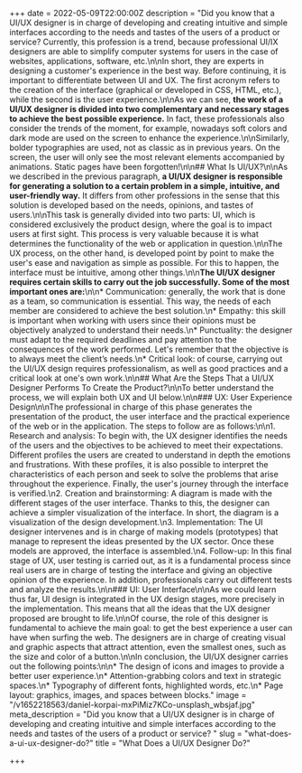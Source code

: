 +++
date = 2022-05-09T22:00:00Z
description = "Did you know that a UI/UX designer is in charge of developing and creating intuitive and simple interfaces according to the needs and tastes of the users of a product or service? Currently, this profession is a trend, because professional UI/IX designers are able to simplify computer systems for users in the case of websites, applications, software, etc.\n\nIn short, they are experts in designing a customer's experience in the best way. Before continuing, it is important to differentiate between UI and UX. The first acronym refers to the creation of the interface (graphical or developed in CSS, HTML, etc.), while the second is the user experience.\n\nAs we can see, **the work of a UI/UX designer is divided into two complementary and necessary stages to achieve the best possible experience.** In fact, these professionals also consider the trends of the moment, for example, nowadays soft colors and dark mode are used on the screen to enhance the experience.\n\nSimilarly, bolder typographies are used, not as classic as in previous years. On the screen, the user will only see the most relevant elements accompanied by animations. Static pages have been forgotten!\n\n## What Is UI/UX?\n\nAs we described in the previous paragraph, **a UI/UX designer is responsible for generating a solution to a certain problem in a simple, intuitive, and user-friendly way.** It differs from other professions in the sense that this solution is developed based on the needs, opinions, and tastes of users.\n\nThis task is generally divided into two parts: UI, which is considered exclusively the product design, where the goal is to impact users at first sight. This process is very valuable because it is what determines the functionality of the web or application in question.\n\nThe UX process, on the other hand, is developed point by point to make the user's ease and navigation as simple as possible. For this to happen, the interface must be intuitive, among other things.\n\n**The UI/UX designer requires certain skills to carry out the job successfully. Some of the most important ones are:**\n\n* Communication: generally, the work that is done as a team, so communication is essential. This way, the needs of each member are considered to achieve the best solution.\n* Empathy: this skill is important when working with users since their opinions must be objectively analyzed to understand their needs.\n* Punctuality: the designer must adapt to the required deadlines and pay attention to the consequences of the work performed. Let's remember that the objective is to always meet the client’s needs.\n* Critical look: of course, carrying out the UI/UX design requires professionalism, as well as good practices and a critical look at one's own work.\n\n## What Are the Steps That a UI/UX Designer Performs To Create the Product?\n\nTo better understand the process, we will explain both UX and UI below.\n\n### UX: User Experience Design\n\nThe professional in charge of this phase generates the presentation of the product, the user interface and the practical experience of the web or in the application. The steps to follow are as follows:\n\n1. Research and analysis: To begin with, the UX designer identifies the needs of the users and the objectives to be achieved to meet their expectations. Different profiles the users are created to understand in depth the emotions and frustrations. With these profiles, it is also possible to interpret the characteristics of each person and seek to solve the problems that arise throughout the experience. Finally, the user's journey through the interface is verified.\n2. Creation and brainstorming: A diagram is made with the different stages of the user interface. Thanks to this, the designer can achieve a simpler visualization of the interface. In short, the diagram is a visualization of the design development.\n3. Implementation: The UI designer intervenes and is in charge of making models (prototypes) that manage to represent the ideas presented by the UX sector. Once these models are approved, the interface is assembled.\n4. Follow-up: In this final stage of UX, user testing is carried out, as it is a fundamental process since real users are in charge of testing the interface and giving an objective opinion of the experience. In addition, professionals carry out different tests and analyze the results.\n\n### UI: User Interface\n\nAs we could learn thus far, UI design is integrated in the UX design stages, more precisely in the implementation. This means that all the ideas that the UX designer proposed are brought to life.\n\nOf course, the role of this designer is fundamental to achieve the main goal: to get the best experience a user can have when surfing the web. The designers are in charge of creating visual and graphic aspects that attract attention, even the smallest ones, such as the size and color of a button.\n\nIn conclusion, the UI/UX designer carries out the following points:\n\n* The design of icons and images to provide a better user experience.\n* Attention-grabbing colors and text in strategic spaces.\n* Typography of different fonts, highlighted words, etc.\n* Page layout: graphics, images, and spaces between blocks."
image = "/v1652218563/daniel-korpai-mxPiMiz7KCo-unsplash_wbsjaf.jpg"
meta_description = "Did you know that a UI/UX designer is in charge of developing and creating intuitive and simple interfaces according to the needs and tastes of the users of a product or service? "
slug = "what-does-a-ui-ux-designer-do?"
title = "What Does a UI/UX Designer Do?"

+++
